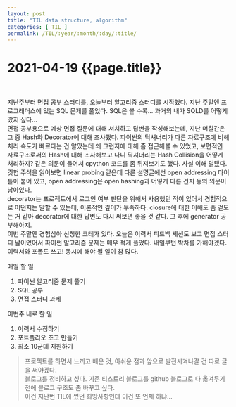 ```yaml
---
layout: post
title: "TIL data structure, algorithm"
categories: [ TIL ]
permalink: /TIL/:year/:month/:day/:title/
---
```


# 2021-04-19 {{page.title}}
&nbsp;  

지난주부터 면접 공부 스터디를, 오늘부터 알고리즘 스터디를 시작했다. 지난 주말엔 프로그래머스에 있는 SQL 문제를 풀었다. SQL은 볼 수록... 과거의 내가 SQLD를 어떻게 땄지 싶다...  
면접 공부용으로 예상 면접 질문에 대해 서치하고 답변을 작성해보는데, 지난 며칠간은 그 중 Hash와 Decorator에 대해 조사했다. 파이썬의 딕셔너리가 다른 자료구조에 비해 처리 속도가 빠르다는 건 알았는데 왜 그런지에 대해 좀 접근해볼 수 있었고, 보편적인 자료구조로써의 Hash에 대해 조사해보고 나니 딕셔너리는 Hash Collision을 어떻게 처리하지? 같은 의문이 들어서 cpython 코드를 좀 뒤져보기도 했다. 사실 이해 덜됐다. 깃헙 주석을 읽어보면 linear probing 같은데 다른 설명글에선 open addressing 타이틀이 붙어 있고, open addressing은 open hashing과 어떻게 다른 건지 등의 의문이 남아있다.  
decorator는 프로젝트에서 로그인 여부 판단을 위해서 사용했던 적이 있어서 경험적으로 어떤지는 말할 수 있는데, 이론적인 깊이가 부족하다. closure에 대한 이해도 좀 겉도는 거 같아 decorator에 대한 답변도 다시 써보면 좋을 것 같다. 그 후에 generator 공부해야지.  
이번 주말엔 경험삼아 신청한 코테가 있다. 오늘은 이력서 피드백 세션도 보고 면접 스터디 날이었어서 파이썬 알고리즘 문제는 매우 적게 풀었다. 내일부턴 박차를 가해야겠다. 이력서와 포폴도 쓰고! 동시에 해야 될 일이 참 많다.  

매일 할 일
1. 파이썬 알고리즘 문제 풀기
2. SQL 공부
3. 면접 스터디 과제

이번주 내로 할 일
1. 이력서 수정하기
2. 포트폴리오 초고 만들기
3. 최소 10군데 지원하기

> 프로젝트를 하면서 느끼고 배운 것, 아쉬운 점과 앞으로 발전시켜나갈 건 따로 글을 써야겠다.  
> 블로그를 정비하고 싶다. 기존 티스토리 블로그를 github 블로그로 다 옮겨두기 전에 블로그 구조도 좀 바꾸고 싶다.  
이건 지난번 TIL에 썼던 희망사항인데 이건 또 언제 하냐...
